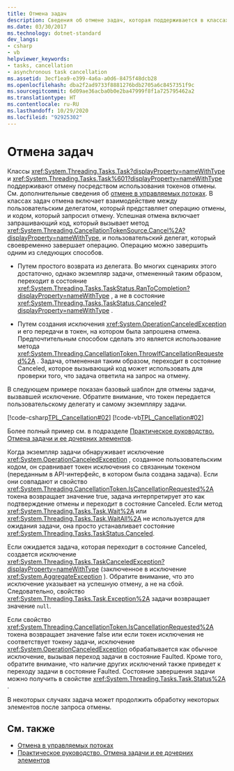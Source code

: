 ```yaml
---
title: Отмена задач
description: Сведения об отмене задач, которая поддерживается в классах Task и Task<TResult>, с использованием токенов отмены в .NET.
ms.date: 03/30/2017
ms.technology: dotnet-standard
dev_langs:
- csharp
- vb
helpviewer_keywords:
- tasks, cancellation
- asynchronous task cancellation
ms.assetid: 3ecf1ea9-e399-4a6a-a0d6-8475f48dcb28
ms.openlocfilehash: dba2f2ad9733f8881276bdb2705a6c8457351f9c
ms.sourcegitcommit: 6d09ae36acba0b0e2ba47999f8f1a725795462a2
ms.translationtype: HT
ms.contentlocale: ru-RU
ms.lasthandoff: 10/29/2020
ms.locfileid: "92925302"
---
```

# <a name="task-cancellation"></a>Отмена задач

Классы <xref:System.Threading.Tasks.Task?displayProperty=nameWithType> и <xref:System.Threading.Tasks.Task%601?displayProperty=nameWithType> поддерживают отмену посредством использования токенов отмены. См. дополнительные сведения об [отмене в управляемых потоках](../threading/cancellation-in-managed-threads.md). В классах задач отмена включает взаимодействие между пользовательским делегатом, который представляет операцию отмены, и кодом, который запросил отмену. Успешная отмена включает запрашивающий код, который вызывает метод <xref:System.Threading.CancellationTokenSource.Cancel%2A?displayProperty=nameWithType>, и пользовательский делегат, который своевременно завершает операцию. Операцию можно завершить одним из следующих способов.  
  
- Путем простого возврата из делегата. Во многих сценариях этого достаточно, однако экземпляр задачи, отмененный таким образом, переходит в состояние <xref:System.Threading.Tasks.TaskStatus.RanToCompletion?displayProperty=nameWithType> , а не в состояние <xref:System.Threading.Tasks.TaskStatus.Canceled?displayProperty=nameWithType> .  
  
- Путем создания исключения <xref:System.OperationCanceledException> и его передачи в токен, на котором была запрошена отмена. Предпочтительным способом сделать это является использование метода <xref:System.Threading.CancellationToken.ThrowIfCancellationRequested%2A> . Задача, отмененная таким образом, переходит в состояние Canceled, которое вызывающий код может использовать для проверки того, что задача ответила на запрос на отмену.  
  
 В следующем примере показан базовый шаблон для отмены задачи, вызвавшей исключение. Обратите внимание, что токен передается пользовательскому делегату и самому экземпляру задачи.  
  
 [!code-csharp[TPL_Cancellation#02](../../../samples/snippets/csharp/VS_Snippets_Misc/tpl_cancellation/cs/snippet02.cs#02)]
 [!code-vb[TPL_Cancellation#02](../../../samples/snippets/visualbasic/VS_Snippets_Misc/tpl_cancellation/vb/module1.vb#02)]  
  
 Более полный пример см. в подразделе [Практическое руководство. Отмена задачи и ее дочерних элементов](how-to-cancel-a-task-and-its-children.md).  
  
 Когда экземпляр задачи обнаруживает исключение <xref:System.OperationCanceledException> , созданное пользовательским кодом, он сравнивает токен исключения со связанным токеном (переданным в API-интерфейс, в котором была создана задача). Если они совпадают и свойство <xref:System.Threading.CancellationToken.IsCancellationRequested%2A> токена возвращает значение true, задача интерпретирует это как подтверждение отмены и переходит в состояние Canceled. Если метод <xref:System.Threading.Tasks.Task.Wait%2A> или <xref:System.Threading.Tasks.Task.WaitAll%2A> не используется для ожидания задачи, она просто устанавливает состояние <xref:System.Threading.Tasks.TaskStatus.Canceled>.  
  
 Если ожидается задача, которая переходит в состояние Canceled, создается исключение <xref:System.Threading.Tasks.TaskCanceledException?displayProperty=nameWithType> (заключенное в исключение <xref:System.AggregateException> ). Обратите внимание, что это исключение указывает на успешную отмену, а не на сбой. Следовательно, свойство <xref:System.Threading.Tasks.Task.Exception%2A> задачи возвращает значение `null`.  
  
 Если свойство <xref:System.Threading.CancellationToken.IsCancellationRequested%2A> токена возвращает значение false или если токен исключения не соответствует токену задачи, исключение <xref:System.OperationCanceledException> обрабатывается как обычное исключение, вызывая переход задачи в состояние Faulted. Кроме того, обратите внимание, что наличие других исключений также приведет к переходу задачи в состояние Faulted. Состояние завершения задачи можно получить в свойстве <xref:System.Threading.Tasks.Task.Status%2A> .  
  
 В некоторых случаях задача может продолжить обработку некоторых элементов после запроса отмены.  
  
## <a name="see-also"></a>См. также

- [Отмена в управляемых потоках](../threading/cancellation-in-managed-threads.md)
- [Практическое руководство. Отмена задачи и ее дочерних элементов](how-to-cancel-a-task-and-its-children.md)
